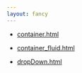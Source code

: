 ```yaml
---
layout: fancy
---
```


- [container.html](container.html)

- [container_fluid.html](container_fluid.html)

- [dropDown.html](dropDown.html)
